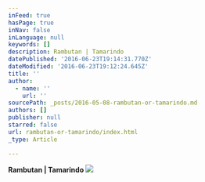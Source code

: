 ```yaml
---
inFeed: true
hasPage: true
inNav: false
inLanguage: null
keywords: []
description: Rambutan | Tamarindo
datePublished: '2016-06-23T19:14:31.770Z'
dateModified: '2016-06-23T19:12:24.645Z'
title: ''
author:
  - name: ''
    url: ''
sourcePath: _posts/2016-05-08-rambutan-or-tamarindo.md
authors: []
publisher: null
starred: false
url: rambutan-or-tamarindo/index.html
_type: Article

---
```

**Rambutan | Tamarindo**
![](https://the-grid-user-content.s3-us-west-2.amazonaws.com/eb8fd025-842d-4f07-a6d0-00aae5f46c15.jpg)